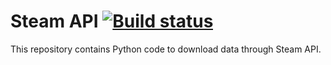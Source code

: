 # Steam API [![Build status][Build image]][Build]

  [Build]: https://travis-ci.org/woctezuma/steam-api
  [Build image]: https://travis-ci.org/woctezuma/steam-api.svg?branch=master

This repository contains Python code to download data through Steam API.
